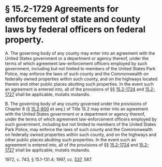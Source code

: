 # § 15.2-1729 Agreements for enforcement of state and county laws by federal officers on federal property.

<p>A. The governing body of any county may enter into an agreement with the United States government or a department or agency thereof, under the terms of which agreement law-enforcement officers employed by such government, including but not limited to members of the United States Park Police, may enforce the laws of such county and the Commonwealth on federally owned properties within such county, and on the highways located therein and other public places abutting such properties. In the event such an agreement is entered into, all of the provisions of §§ <a href='http://law.lis.virginia.gov/vacode/15.2-1724/'>15.2-1724</a> and <a href='http://law.lis.virginia.gov/vacode/15.2-1727/'>15.2-1727</a> shall be applicable, mutatis mutandis.</p><p>B. The governing body of any county governed under the provisions of Chapter 8 (§ <a href='http://law.lis.virginia.gov/vacode/15.2-800/'>15.2-800</a> et seq.) of Title 15.2 may enter into an agreement with the United States government or a department or agency thereof, under the terms of which agreement law-enforcement officers employed by such government, including but not limited to members of the United States Park Police, may enforce the laws of such county and the Commonwealth on federally owned properties within such county, and on the highways and other public places abutting such properties. In the event such an agreement is entered into, all of the provisions of §§ <a href='http://law.lis.virginia.gov/vacode/15.2-1724/'>15.2-1724</a> and <a href='http://law.lis.virginia.gov/vacode/15.2-1727/'>15.2-1727</a> shall be applicable, mutatis mutandis.</p><p>1972, c. 743, § 15.1-131.4; 1997, cc. <a href='http://lis.virginia.gov/cgi-bin/legp604.exe?971+ful+CHAP0537'>537</a>, 587.</p>